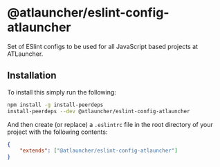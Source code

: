 # @atlauncher/eslint-config-atlauncher
Set of ESlint configs to be used for all JavaScript based projects at ATLauncher.

## Installation
To install this simply run the following:

```bash
npm install -g install-peerdeps
install-peerdeps --dev @atlauncher/eslint-config-atlauncher
```

And then create (or replace) a `.eslintrc` file in the root directory of your project with the following contents:

```json
{
    "extends": ["@atlauncher/eslint-config-atlauncher"]
}
```
